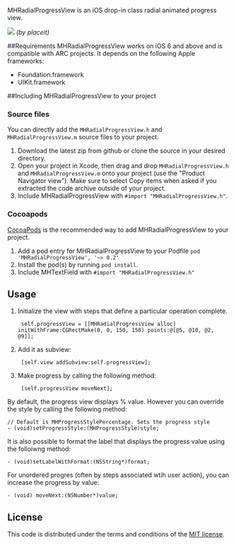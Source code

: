 MHRadialProgressView is an iOS drop-in class radial animated progress view.

[![](https://raw.githubusercontent.com/mehfuzh/MHRadialProgressView/master/ScreenShots/demo.png)](https://raw.githubusercontent.com/mehfuzh/MHRadialProgressView/master/ScreenShots/demo.png)
_(by placeit)_

##Requirements
MHRadialProgressView works on iOS 6 and above and is compatible with ARC projects. It depends on the following Apple frameworks:

* Foundation.framework
* UIKit.framework

##Including MHRadialProgressView to your project

### Source files

You can directly add the `MHRadialProgressView.h` and `MHRadialProgressView.m` source files to your project.

1. Download the latest zip from github or clone the source in your desired directory.
2. Open your project in Xcode, then drag and drop `MHRadialProgressView.h` and `MHRadialProgressView.m` onto your project (use the "Product Navigator view"). Make sure to select Copy items when asked if you extracted the code archive outside of your project. 
3. Include MHRadialProgressView with `#import "MHRadialProgressView.h"`.


### Cocoapods
[CocoaPods](http://cocoapods.org) is the recommended way to add MHRadialProgressView to your project.

1. Add a pod entry for MHRadialProgressView to your Podfile `pod 'MHRadialProgressView', '~> 0.2'`
2. Install the pod(s) by running `pod install`.
3. Include MHTextField with `#import "MHRadialProgressView.h"`


## Usage 
1. Initialize the view with steps that define a particular operation complete.

		self.progressView = [[MHRadialProgressView alloc] 	initWithFrame:CGRectMake(0, 0, 150, 150) points:@[@5, @10, @2, @9]];

2. Add it as subview:

		[self.view addSubview:self.progressView];

3. Make progress by calling the following method:

		[self.progressView moveNext];

By default, the progress view displays % value. However you can override the style by calling the following method:

	// Default is MHProgressStylePercentage. Sets the progress style
	- (void)setProgressStyle:(MHProgressStyle)style;

It is also possible to format the label that displays the progress value using the folloiwng method:

	- (void)setLabelWithFormat:(NSString*)format;

For unordered progres (often by steps associated wtih user action), you can increase the progress by value:

	- (void) moveNext:(NSNumber*)value;

## License

This code is distributed under the terms and conditions of the [MIT license](LICENSE). 